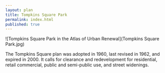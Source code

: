 ```yaml
---
layout: plan
title: Tompkins Square Park
permalink: index.html
published: true
---
```


![Tompkins Square Park in the Atlas of Urban Renewal](Tompkins Square Park.jpg)

The Tompkins Square plan was adopted in 1960, last revised in 1962, and expired in 2000. It calls for clearance and redevelopment for residential, retail commercial, public and semi-public use, and street widenings.
